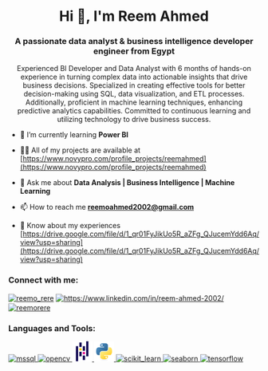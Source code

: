 <h1 align="center">Hi 👋, I'm Reem Ahmed</h1>
<h3 align="center">A passionate data analyst & business intelligence developer engineer from Egypt</h3>

<p align="center">Experienced BI Developer and Data Analyst with 6 months of hands-on experience in turning complex data into actionable insights that drive business decisions. Specialized in creating effective tools for better decision-making using SQL, data visualization, and ETL processes. Additionally, proficient in machine learning techniques, enhancing predictive analytics capabilities. Committed to continuous learning and utilizing technology to drive business success.</p>

- 🌱 I’m currently learning **Power BI**

- 👨‍💻 All of my projects are available at [https://www.novypro.com/profile_projects/reemahmed](https://www.novypro.com/profile_projects/reemahmed)

- 💬 Ask me about **Data Analysis | Business Intelligence | Machine Learning**

- 📫 How to reach me **reemoahmed2002@gmail.com**

- 📄 Know about my experiences [https://drive.google.com/file/d/1_qr01FyJikUo5R_aZFg_QJucemYdd6Aq/view?usp=sharing](https://drive.google.com/file/d/1_qr01FyJikUo5R_aZFg_QJucemYdd6Aq/view?usp=sharing)

<h3 align="left">Connect with me:</h3>
<p align="left">
<a href="https://twitter.com/reemo_rere" target="blank"><img align="center" src="https://raw.githubusercontent.com/rahuldkjain/github-profile-readme-generator/master/src/images/icons/Social/twitter.svg" alt="reemo_rere" height="30" width="40" /></a>
<a href="https://linkedin.com/in/https://www.linkedin.com/in/reem-ahmed-2002/" target="blank"><img align="center" src="https://raw.githubusercontent.com/rahuldkjain/github-profile-readme-generator/master/src/images/icons/Social/linked-in-alt.svg" alt="https://www.linkedin.com/in/reem-ahmed-2002/" height="30" width="40" /></a>
<a href="https://kaggle.com/reemorere" target="blank"><img align="center" src="https://raw.githubusercontent.com/rahuldkjain/github-profile-readme-generator/master/src/images/icons/Social/kaggle.svg" alt="reemorere" height="30" width="40" /></a>
</p>

<h3 align="left">Languages and Tools:</h3>
<p align="left"> <a href="https://www.microsoft.com/en-us/sql-server" target="_blank" rel="noreferrer"> <img src="https://www.svgrepo.com/show/303229/microsoft-sql-server-logo.svg" alt="mssql" width="40" height="40"/> </a> <a href="https://opencv.org/" target="_blank" rel="noreferrer"> <img src="https://www.vectorlogo.zone/logos/opencv/opencv-icon.svg" alt="opencv" width="40" height="40"/> </a> <a href="https://pandas.pydata.org/" target="_blank" rel="noreferrer"> <img src="https://raw.githubusercontent.com/devicons/devicon/2ae2a900d2f041da66e950e4d48052658d850630/icons/pandas/pandas-original.svg" alt="pandas" width="40" height="40"/> </a> <a href="https://www.python.org" target="_blank" rel="noreferrer"> <img src="https://raw.githubusercontent.com/devicons/devicon/master/icons/python/python-original.svg" alt="python" width="40" height="40"/> </a> <a href="https://scikit-learn.org/" target="_blank" rel="noreferrer"> <img src="https://upload.wikimedia.org/wikipedia/commons/0/05/Scikit_learn_logo_small.svg" alt="scikit_learn" width="40" height="40"/> </a> <a href="https://seaborn.pydata.org/" target="_blank" rel="noreferrer"> <img src="https://seaborn.pydata.org/_images/logo-mark-lightbg.svg" alt="seaborn" width="40" height="40"/> </a> <a href="https://www.tensorflow.org" target="_blank" rel="noreferrer"> <img src="https://www.vectorlogo.zone/logos/tensorflow/tensorflow-icon.svg" alt="tensorflow" width="40" height="40"/> </a> </p>
